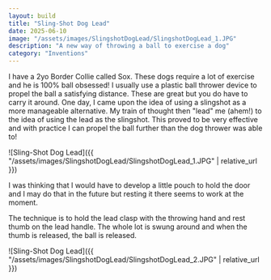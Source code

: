 ```yaml
---
layout: build
title: "Sling-Shot Dog Lead"
date: 2025-06-10
image: "/assets/images/SlingshotDogLead/SlingshotDogLead_1.JPG"
description: "A new way of throwing a ball to exercise a dog"
category: "Inventions"
---
```

I have a 2yo Border Collie called Sox. These dogs require a lot of exercise and he is 100% ball obsessed! I usually use a plastic ball thrower device to propel the ball a satisfying distance. These are great but you do have to carry it around. One day, I came upon the idea of using a slingshot as a more manageable alternative. My train of thought then "lead" me (ahem!) to the idea of using the lead as the slingshot. This proved to be very effective and with practice I can propel the ball further than the dog thrower was able to!

![Sling-Shot Dog Lead]({{ "/assets/images/SlingshotDogLead/SlingshotDogLead_1.JPG" | relative_url }})

I was thinking that I would have to develop a little pouch to hold the door and I may do that in the future but resting it there seems to work at the moment.

The technique is to hold the lead clasp with the throwing hand and rest thumb on the lead handle. The whole lot is swung around and when the thumb is released, the ball is released.

![Sling-Shot Dog Lead]({{ "/assets/images/SlingshotDogLead/SlingshotDogLead_2.JPG" | relative_url }})
